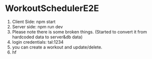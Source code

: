 # WorkoutSchedulerE2E
1. Client Side: npm start
2. Server side: npm run dev
3. Please note there is some broken things. (Started to convert it from hardcoded data to  server&db data)
4. login credentials: tal:1234
5. you can create a workout and update/delete.
6. hf
